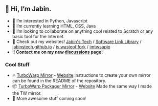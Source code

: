 ## 👋 Hi, I’m Jabin.
- 👀 I’m interested in Python, Javascript
- 🌱 I’m currently learning HTML, CSS, Java
- 💞️ I’m looking to collaborate on anything cool related to Scratch or any basic tool for the Internet.
- 📢 Check out my websites! [Jabin's Tech](https://jabinstech.net) / [Software Link Library](https://softwarelinklibrary.github.io/) / [jabinstech.github.io](https://jabinstech.github.io/) / [is.wasteof.fork](https://jabinstech.github.io/is.wasteof.money) / [imtwsapio](https://imadethiswebsiteandputit.online)
- ‼️ **Contact me on my new [discussions](https://github.com/jabinstech/jabinstech/discussions/categories/general) page!**
### Cool Stuff
- 🔥 [TurboWarp Mirror](https://github.com/jabinstech/mirror) - [Website](https://tw.imadethiswebsiteandputit.online/)
Instructions to create your own mirror can be found in the README of the repository.
- 📦 [TurboWarp Packager Mirror](https://github.com/jabinstech/packager-mirror) - [Website](https://packager.tw.imadethiswebsiteandputit.online/)
Made the same way I made the TW mirror.
- 💯 More awesome stuff coming soon!
